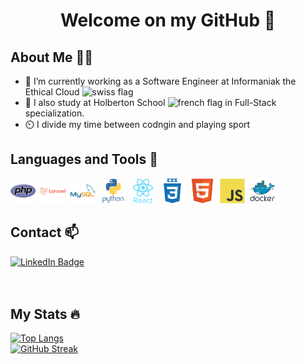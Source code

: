 <h1 align="center">
  Welcome on my GitHub 👋
</h1>  

<h2>
   About Me 🙋‍♀️
</h2>

<div>
  <ul>
    <li>🔭 I’m currently working as a Software Engineer at Informaniak the Ethical Cloud <img src="https://github.com/user-attachments/assets/809bcb01-aed9-4192-aea7-3c5010ab78d6" alt="swiss flag" width="15"></li>
    <li>🌱 I also study at Holberton School <img src="https://github.com/user-attachments/assets/4060b023-f44a-478b-a873-ca032a3cbf34" alt="french flag" width="15"> in Full-Stack specialization.</li>
    <li>⏲️ I divide my time between codngin and playing sport</li>
  </ul>
</div>  

<h2>
  Languages and Tools 🧰
</h2>

<img src="https://github.com/devicons/devicon/blob/master/icons/php/php-original.svg" title="php" alt="php" width="40" height="40"/>&nbsp;
<img src="https://github.com/devicons/devicon/blob/master/icons/laravel/laravel-original-wordmark.svg" title="laravel" alt="laravel" width="40" height="40"/>&nbsp;
<img src="https://github.com/devicons/devicon/blob/master/icons/mysql/mysql-original-wordmark.svg" title="MySQL"  alt="MySQL" width="40" height="40"/>&nbsp;
<img src="https://github.com/devicons/devicon/blob/master/icons/python/python-original-wordmark.svg" title="python" alt="python" width="40" height="40"/>&nbsp;
<img src="https://github.com/devicons/devicon/blob/master/icons/react/react-original-wordmark.svg" title="React" alt="React" width="40" height="40"/>&nbsp;
<img src="https://github.com/devicons/devicon/blob/master/icons/css3/css3-plain-wordmark.svg"  title="CSS3" alt="CSS" width="40" height="40"/>&nbsp;
<img src="https://github.com/devicons/devicon/blob/master/icons/html5/html5-original.svg" title="HTML5" alt="HTML" width="40" height="40"/>&nbsp;
<img src="https://github.com/devicons/devicon/blob/master/icons/javascript/javascript-original.svg" title="JavaScript" alt="JavaScript" width="40" height="40"/>&nbsp;
<img src="https://github.com/devicons/devicon/blob/master/icons/docker/docker-original-wordmark.svg" title="docker" alt="docker" width="40" height="40"/>&nbsp;

<h2>
  Contact 📫
</h2>

<div>
  <a href="https://www.linkedin.com/in/savvyh/](https://www.linkedin.com/in/boutier-sarah">
    <img src="https://img.shields.io/badge/LinkedIn-blue?style=for-the-badge&logo=linkedin&logoColor=white" alt="LinkedIn Badge"/>
  </a>
</div><br>
<div>
  <img src="https://komarev.com/ghpvc/?username=savvyh&style=flat-square&color=blue" alt=""/>
</div>

<h2>
  My Stats 🔥
</h2>

[![Top Langs](https://github-readme-stats.vercel.app/api/top-langs/?username=savvyh&layout=compact&theme=vision-friendly-dark)](https://github.com/anuraghazra/github-readme-stats)<br>
[![GitHub Streak](http://github-readme-streak-stats.herokuapp.com?user=savvyh&theme=dark&background=000000)](https://git.io/streak-stats)
